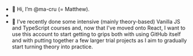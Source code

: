 - 👋 Hi, I’m @ma-cru (= Matthew).
- 
- 🌱 I’ve recently done some intensive (mainly theory-based) Vanilla JS and TypeScript courses and, now that I've moved onto React, I want to use this account to start getting to grips both with using GitHub itself and with putting together a few larger trial projects as I aim to gradually start turning theory into practice. 

<!---
ma-cru/ma-cru is a ✨ special ✨ repository because its `README.md` (this file) appears on your GitHub profile.
You can click the Preview link to take a look at your changes.
--->
